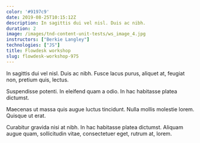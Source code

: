 ```yaml
---
color: '#9197c9'
date: 2019-08-25T10:15:12Z
description: In sagittis dui vel nisl. Duis ac nibh.
duration: 2
image: /images/tnd-content-unit-tests/ws_image_4.jpg
instructors: ["Berkie Langley"]
technologies: ["JS"]
title: Flowdesk workshop
slug: flowdesk-workshop-975
---
```

In sagittis dui vel nisl. Duis ac nibh. Fusce lacus purus, aliquet at, feugiat non, pretium quis, lectus.

Suspendisse potenti. In eleifend quam a odio. In hac habitasse platea dictumst.

Maecenas ut massa quis augue luctus tincidunt. Nulla mollis molestie lorem. Quisque ut erat.

Curabitur gravida nisi at nibh. In hac habitasse platea dictumst. Aliquam augue quam, sollicitudin vitae, consectetuer eget, rutrum at, lorem.
